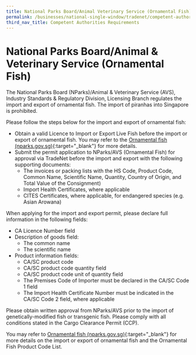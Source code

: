 ```yaml
---
title: National Parks Board/Animal Veterinary Service (Ornamental Fish)
permalink: /businesses/national-single-window/tradenet/competent-authorities-requirements/AVS-Fish/
third_nav_title: Competent Authorities Requirements
---
```

# National Parks Board/Animal & Veterinary Service (Ornamental Fish)

The National Parks Board (NParks)/Animal & Veterinary Service (AVS), Industry Standards & Regulatory Division, Licensing Branch regulates the import and export of ornamental fish. The import of piranhas into Singapore is prohibited.

Please follow the steps below for the import and export of ornamental fish:

-   Obtain a valid Licence to Import or Export Live Fish before the import or export of ornamental fish. You may refer to the [Ornamental fish (nparks.gov.sg)](https://www.nparks.gov.sg/avs/pets/bringing-animals-into-singapore-and-exporting/import-export-and-transhipment-of-other-animals/ornamental-fish){:target="_blank"} for more details.
-   Submit the permit application to NParks/AVS (Ornamental Fish) for approval via TradeNet before the import and export with the following supporting documents:
     - The invoices or packing lists with the HS Code, Product Code, Common Name, Scientific Name, Quantity, Country of Origin, and Total Value of the Consignment)
     - Import Health Certificates, where applicable
     - CITES Certificates, where applicable, for endangered species (e.g. Asian Arowana)
  
When applying for the import and export permit, please declare full information in the following fields:

-   CA Licence Number field
-   Description of goods field:
	-   The common name
	-   The scientific name
-   Product information fields:
	-   CA/SC product code
	-   CA/SC product code quantity field
	-   CA/SC product code unit of quantity field  
    - The Premises Code of Importer must be declared in the CA/SC Code 1 field  
    - The Import Health Certificate Number must be indicated in the CA/SC Code 2 field, where applicable

Please obtain written approval from NParks/AVS prior to the import of genetically-modified fish or transgenic fish. Please comply with all conditions stated in the Cargo Clearance Permit (CCP).

You may refer to [Ornamental fish (nparks.gov.sg)](https://www.nparks.gov.sg/avs/pets/bringing-animals-into-singapore-and-exporting/import-export-and-transhipment-of-other-animals/ornamental-fish){:target="_blank"} for more details on the import or export of ornamental fish and the Ornamental Fish Product Code List.